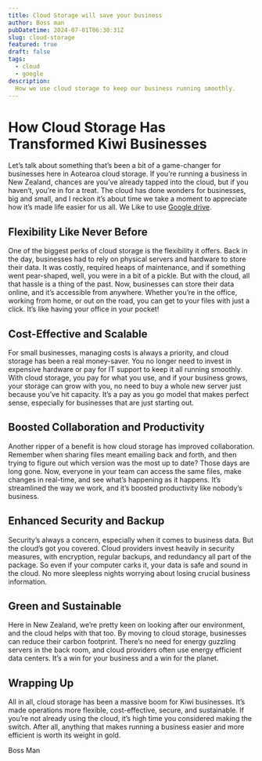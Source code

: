 ```yaml
---
title: Cloud Storage will save your business
author: Boss man
pubDatetime: 2024-07-01T06:30:31Z
slug: cloud-storage
featured: true
draft: false
tags:
  - cloud
  - google
description:
  How we use cloud storage to keep our business running smoothly. 
---
```

# How Cloud Storage Has Transformed Kiwi Businesses

Let’s talk about something that’s been a bit of a game-changer for businesses here in Aotearoa cloud storage. If you’re running a business in New Zealand, chances are you’ve already tapped into the cloud, but if you haven’t, you’re in for a treat. The cloud has done wonders for businesses, big and small, and I reckon it’s about time we take a moment to appreciate how it’s made life easier for us all.
We Like to use [Google drive](https://one.google.com/).

## Flexibility Like Never Before
One of the biggest perks of cloud storage is the flexibility it offers. Back in the day, businesses had to rely on physical servers and hardware to store their data. It was costly, required heaps of maintenance, and if something went pear-shaped, well, you were in a bit of a pickle. But with the cloud, all that hassle is a thing of the past. Now, businesses can store their data online, and it’s accessible from anywhere. Whether you’re in the office, working from home, or out on the road, you can get to your files with just a click. It’s like having your office in your pocket!

## Cost-Effective and Scalable
For small businesses, managing costs is always a priority, and cloud storage has been a real money-saver. You no longer need to invest in expensive hardware or pay for IT support to keep it all running smoothly. With cloud storage, you pay for what you use, and if your business grows, your storage can grow with you, no need to buy a whole new server just because you’ve hit capacity. It’s a pay as you go model that makes perfect sense, especially for businesses that are just starting out.

## Boosted Collaboration and Productivity
Another ripper of a benefit is how cloud storage has improved collaboration. Remember when sharing files meant emailing back and forth, and then trying to figure out which version was the most up to date? Those days are long gone. Now, everyone in your team can access the same files, make changes in real-time, and see what’s happening as it happens. It’s streamlined the way we work, and it’s boosted productivity like nobody’s business.

## Enhanced Security and Backup
Security’s always a concern, especially when it comes to business data. But the cloud’s got you covered. Cloud providers invest heavily in security measures, with encryption, regular backups, and redundancy all part of the package. So even if your computer carks it, your data is safe and sound in the cloud. No more sleepless nights worrying about losing crucial business information.

## Green and Sustainable
Here in New Zealand, we’re pretty keen on looking after our environment, and the cloud helps with that too. By moving to cloud storage, businesses can reduce their carbon footprint. There’s no need for energy guzzling servers in the back room, and cloud providers often use energy efficient data centers. It’s a win for your business and a win for the planet.

## Wrapping Up
All in all, cloud storage has been a massive boom for Kiwi businesses. It’s made operations more flexible, cost-effective, secure, and sustainable. If you’re not already using the cloud, it’s high time you considered making the switch. After all, anything that makes running a business easier and more efficient is worth its weight in gold.

Boss Man